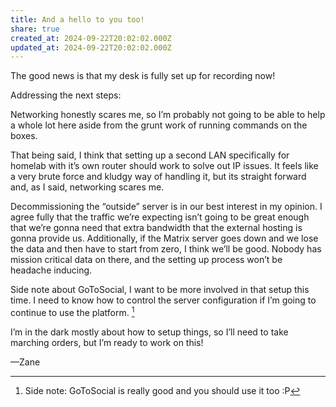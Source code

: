```yaml
---
title: And a hello to you too!
share: true
created_at: 2024-09-22T20:02:02.000Z
updated_at: 2024-09-22T20:02:02.000Z
---
```


The good news is that my desk is fully set up for recording now!  
  
Addressing the next steps:  
  
Networking honestly scares me, so I’m probably not going to be able to help a whole lot here aside from the grunt work of running commands on the boxes.  
  
That being said, I think that setting up a second LAN specifically for homelab with it’s own router should work to solve out IP issues. It feels like a very brute force and kludgy way of handling it, but its straight forward and, as I said, networking scares me.  
  
Decommissioning the “outside” server is in our best interest in my opinion. I agree fully that the traffic we’re expecting isn’t going to be great enough that we’re gonna need that extra bandwidth that the external hosting is gonna provide us. Additionally, if the Matrix server goes down and we lose the data and then have to start from zero, I think we’ll be good. Nobody has mission critical data on there, and the setting up process won’t be headache inducing.  
  
Side note about GoToSocial, I want to be more involved in that setup this time. I need to know how to control the server configuration if I’m going to continue to use the platform. [^1]  
  
I’m in the dark mostly about how to setup things, so I’ll need to take marching orders, but I’m ready to work on this!  
  
—Zane  
  
[^1]: Side note: GoToSocial is really good and you should use it too :P